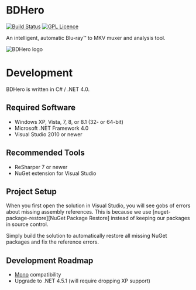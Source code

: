 # BDHero

[![Build Status](https://travis-ci.com/tore-fuglestad/bdhero.svg?branch=master)](https://travis-ci.com/tore-fuglestad/bdhero) [![GPL Licence](https://badges.frapsoft.com/os/gpl/gpl.png?v=103)](https://opensource.org/licenses/GPL-3.0/)

An intelligent, automatic Blu-ray™ to MKV muxer and analysis tool.

![BDHero logo](http://i.bdhero.org/logo/v5/bdhero_gui_128x100_trim.png)

# Development

BDHero is written in C# / .NET 4.0.

## Required Software

*  Windows XP, Vista, 7, 8, or 8.1 (32- or 64-bit)
*  Microsoft .NET Framework 4.0
*  Visual Studio 2010 or newer

## Recommended Tools

*  ReSharper 7 or newer
*  NuGet extension for Visual Studio

## Project Setup

When you first open the solution in Visual Studio, you will see gobs of errors about missing assembly references.
This is because we use [nuget-package-restore][NuGet Package Restore] instead of keeping our packages in source control.

Simply build the solution to automatically restore all missing NuGet packages and fix the reference errors.

## Development Roadmap

*  [Mono][mono] compatibility
*  Upgrade to .NET 4.5.1 (will require dropping XP support)

[nuget-package-restore]: http://docs.nuget.org/docs/reference/package-restore

[mono]: http://mono-project.com/

[bdinfo]: http://cinemasquid.com/blu-ray/tools/bdinfo
[ffmpeg]: http://ffmpeg.org/
[mkvtoolnix]: http://bunkus.org/videotools/mkvtoolnix/

[tmdb]: http://tmdb.org/
[tvdb]: http://thetvdb.com/
[chapterdb]: http://chapterdb.org/
